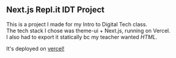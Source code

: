 ## Next.js Repl.it IDT Project

This is a project I made for my Intro to Digital Tech class.    
The tech stack I chose was theme-ui + Next.js, running on Vercel.   
I also had to export it statically bc my teacher wanted _HTML_.  
  
It's deployed on [vercel!](https://idt-project.vercel.app/)